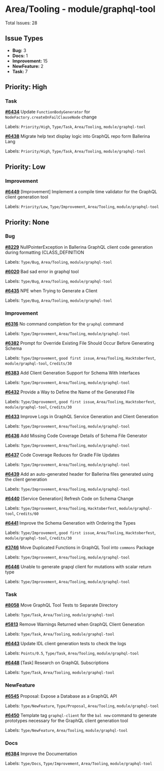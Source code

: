 # Area/Tooling - module/graphql-tool

Total Issues: 28

## Issue Types

- **Bug:** 3
- **Docs:** 1
- **Improvement:** 15
- **NewFeature:** 2
- **Task:** 7

## Priority: High

### Task

**[#6434](https://github.com/ballerina-platform/ballerina-library/issues/6434)** Update `FunctionBodyGenerator` for `NodeFactory.createOnFailClauseNode` change

Labels: `Priority/High`, `Type/Task`, `Area/Tooling`, `module/graphql-tool`

**[#6438](https://github.com/ballerina-platform/ballerina-library/issues/6438)** Migrate help text display logic into GraphQL repo form Ballerina Lang

Labels: `Priority/High`, `Type/Task`, `Area/Tooling`, `module/graphql-tool`

## Priority: Low

### Improvement

**[#6449](https://github.com/ballerina-platform/ballerina-library/issues/6449)** [Improvement] Implement a compile time validator for the GraphQL client generation tool

Labels: `Priority/Low`, `Type/Improvement`, `Area/Tooling`, `module/graphql-tool`

## Priority: None

### Bug

**[#8229](https://github.com/ballerina-platform/ballerina-library/issues/8229)** NullPointerException in Ballerina GraphQL client code generation during formatting (CLASS_DEFINITION

Labels: `Type/Bug`, `Area/Tooling`, `module/graphql-tool`

**[#6020](https://github.com/ballerina-platform/ballerina-library/issues/6020)** Bad sad error in graphql tool 

Labels: `Type/Bug`, `Area/Tooling`, `module/graphql-tool`

**[#6435](https://github.com/ballerina-platform/ballerina-library/issues/6435)** NPE when Trying to Generate a Client

Labels: `Type/Bug`, `Area/Tooling`, `module/graphql-tool`

### Improvement

**[#6316](https://github.com/ballerina-platform/ballerina-library/issues/6316)** No command completion for the `graphql` command

Labels: `Type/Improvement`, `Area/Tooling`, `module/graphql-tool`

**[#6382](https://github.com/ballerina-platform/ballerina-library/issues/6382)** Prompt for Override Existing File Should Occur Before Generating Schema

Labels: `Type/Improvement`, `good first issue`, `Area/Tooling`, `Hacktoberfest`, `module/graphql-tool`, `Credits/30`

**[#6383](https://github.com/ballerina-platform/ballerina-library/issues/6383)** Add Client Generation Support for Schema With Interfaces

Labels: `Type/Improvement`, `Area/Tooling`, `module/graphql-tool`

**[#6432](https://github.com/ballerina-platform/ballerina-library/issues/6432)** Provide a Way to Define the Name of the Generated File

Labels: `Type/Improvement`, `good first issue`, `Area/Tooling`, `Hacktoberfest`, `module/graphql-tool`, `Credits/30`

**[#6433](https://github.com/ballerina-platform/ballerina-library/issues/6433)** Improve Logs in GraphQL Service Generation and Client Generation

Labels: `Type/Improvement`, `Area/Tooling`, `module/graphql-tool`

**[#6436](https://github.com/ballerina-platform/ballerina-library/issues/6436)** Add Missing Code Coverage Details of Schema File Generator

Labels: `Type/Improvement`, `Area/Tooling`, `module/graphql-tool`

**[#6437](https://github.com/ballerina-platform/ballerina-library/issues/6437)** Code Coverage Reduces for Gradle File Updates

Labels: `Type/Improvement`, `Area/Tooling`, `module/graphql-tool`

**[#6439](https://github.com/ballerina-platform/ballerina-library/issues/6439)** Add an auto-generated header for Ballerina files generated using the client generation

Labels: `Type/Improvement`, `Area/Tooling`, `module/graphql-tool`

**[#6440](https://github.com/ballerina-platform/ballerina-library/issues/6440)** [Service Generation] Refresh Code on Schema Change

Labels: `Type/Improvement`, `Area/Tooling`, `Hacktoberfest`, `module/graphql-tool`, `Credits/60`

**[#6441](https://github.com/ballerina-platform/ballerina-library/issues/6441)** Improve the Schema Generation with Ordering the Types

Labels: `Type/Improvement`, `good first issue`, `Area/Tooling`, `Hacktoberfest`, `module/graphql-tool`, `Credits/30`

**[#3746](https://github.com/ballerina-platform/ballerina-library/issues/3746)** Move Duplicated Functions in GraphQL Tool into `commons` Package

Labels: `Type/Improvement`, `Area/Tooling`, `module/graphql-tool`

**[#6446](https://github.com/ballerina-platform/ballerina-library/issues/6446)** Unable to generate grapql client for mutations with scalar return type

Labels: `Type/Improvement`, `Area/Tooling`, `module/graphql-tool`

### Task

**[#8058](https://github.com/ballerina-platform/ballerina-library/issues/8058)** Move GraphQL Tool Tests to Separate Directory

Labels: `Type/Task`, `Area/Tooling`, `module/graphql-tool`

**[#5813](https://github.com/ballerina-platform/ballerina-library/issues/5813)** Remove Warnings Returned when GraphQL Client Generation

Labels: `Type/Task`, `Area/Tooling`, `module/graphql-tool`

**[#6443](https://github.com/ballerina-platform/ballerina-library/issues/6443)** Update IDL client generation tests to check the logs

Labels: `Points/0.5`, `Type/Task`, `Area/Tooling`, `module/graphql-tool`

**[#6448](https://github.com/ballerina-platform/ballerina-library/issues/6448)** [Task] Research on GraphQL Subscriptions

Labels: `Type/Task`, `Area/Tooling`, `module/graphql-tool`

### NewFeature

**[#6545](https://github.com/ballerina-platform/ballerina-library/issues/6545)** Proposal: Expose a Database as a GraphQL API

Labels: `Type/NewFeature`, `Type/Proposal`, `Area/Tooling`, `module/graphql-tool`

**[#6450](https://github.com/ballerina-platform/ballerina-library/issues/6450)** Template tag `graphql-client` for the `bal new` command to generate prototypes necessary for the GraphQL client generation tool

Labels: `Type/NewFeature`, `Area/Tooling`, `module/graphql-tool`

### Docs

**[#6384](https://github.com/ballerina-platform/ballerina-library/issues/6384)** Improve the Documentation

Labels: `Type/Docs`, `Type/Improvement`, `Area/Tooling`, `module/graphql-tool`

